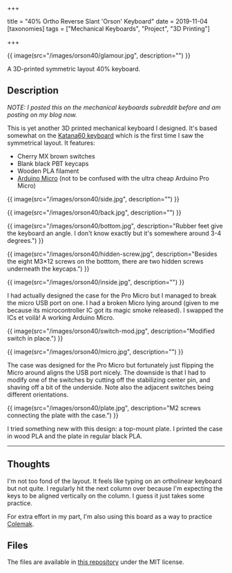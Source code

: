 +++

title = "40% Ortho Reverse Slant 'Orson' Keyboard"
date = 2019-11-04
[taxonomies]
tags = ["Mechanical Keyboards", "Project", "3D Printing"]

+++

{{ image(src="/images/orson40/glamour.jpg", description="") }}

A 3D-printed symmetric layout 40% keyboard.

<!-- more -->

## Description

*NOTE: I posted this on the mechanical keyboards subreddit before and am posting on my blog now.*

This is yet another 3D printed mechanical keyboard I designed. It's based somewhat on the [Katana60 keyboard](http://xahlee.info/kbd/katana60_keyboard.html) which is the first time I saw the symmetrical layout. It features:

- Cherry MX brown switches
- Blank black PBT keycaps
- Wooden PLA filament
- [Arduino Micro](https://store.arduino.cc/usa/arduino-micro) (not to be confused with the ultra cheap Arduino Pro Micro)

{{ image(src="/images/orson40/side.jpg", description="") }}

{{ image(src="/images/orson40/back.jpg", description="") }}

{{ image(src="/images/orson40/bottom.jpg", description="Rubber feet give the keyboard an angle. I don't know exactly but it's somewhere around 3-4 degrees.") }}

{{ image(src="/images/orson40/hidden-screw.jpg", description="Besides the eight M3×12 screws on the botttom, there are two hidden screws underneath the keycaps.") }}

{{ image(src="/images/orson40/inside.jpg", description="") }}

I had actually designed the case for the Pro Micro but I managed to break the micro USB port on one. I had a broken Micro lying around (given to me because its microcontroller IC got its magic smoke released). I swapped the ICs et voilà! A working Arduino Micro.

{{ image(src="/images/orson40/switch-mod.jpg", description="Modified switch in place.") }}

{{ image(src="/images/orson40/micro.jpg", description="") }}

The case was designed for the Pro Micro but fortunately just flipping the Micro around aligns the USB port nicely. The downside is that I had to modify one of the switches by cutting off the stabilizing center pin, and shaving off a bit of the underside. Note also the adjacent switches being different orientations.

{{ image(src="/images/orson40/plate.jpg", description="M2 screws connecting the plate with the case.") }}

I tried something new with this design: a top-mount plate. I printed the case in wood PLA and the plate in regular black PLA.

---

## Thoughts

I'm not too fond of the layout. It feels like typing on an ortholinear keyboard but not quite. I regularly hit the next column over because I'm expecting the keys to be aligned vertically on the column. I guess it just takes some practice.

For extra effort in my part, I'm also using this board as a way to practice [Colemak](https://colemak.com/).

## Files

The files are available in [this repository](https://github.com/ramonimbao/orson40) under the MIT license.
